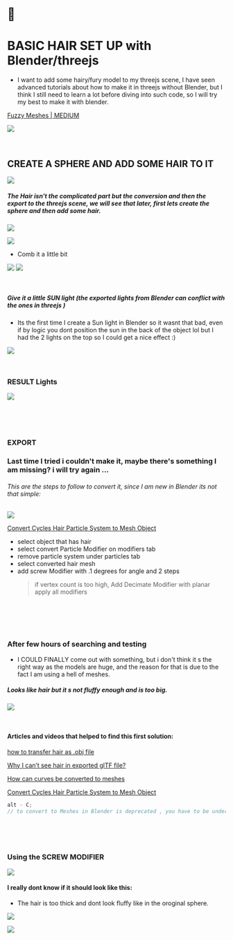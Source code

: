 # 🦄

# BASIC HAIR SET UP with Blender/threejs

- I want to add some hairy/fury model to my threejs scene, I have seen advanced tutorials about how to make it in threejs without Blender, but I think I still need to learn a lot before diving into such code, so I will try my best to make it with blender.

[Fuzzy Meshes | MEDIUM](https://medium.com/@Zadvorsky/fuzzy-meshes-4c7fd3910d6f)

[<img src="./src/img/hairy_medium.gif"/>](https://medium.com/@Zadvorsky/fuzzy-meshes-4c7fd3910d6f)

<br>

## CREATE A SPHERE AND ADD SOME HAIR TO IT

[<img src="./src/img/hair-rendered_nolights.jpg"/>]()

##### The Hair isn't the complicated part but the conversion and then the export to the threejs scene, we will see that later, first lets create the sphere and then add some hair.

[<img src="./src/img/hair-creation1.gif"/>]()

[<img src="./src/img/hair-creation2.gif"/>]()

- Comb it a little bit

[<img src="./src/img/hair-creation3.gif"/>]()
[<img src="./src/img/hair-creation4.gif"/>]()

<br>

##### Give it a little SUN light (the exported lights from Blender can conflict with the ones in threejs )

- Its the first time I create a Sun light in Blender so it wasnt that bad, even if by logic you dont position the sun in the back of the object lol but I had the 2 lights on the top so I could get a nice effect :)

[<img src="./src/img/hair-creation5:sunlight.gif"/>]()

<br>

### RESULT Lights

[<img src="./src/img/hair3.jpg"/>]()

<br>
<br>
<br>

### EXPORT

### Last time I tried i couldn't make it, maybe there's something I am missing? i will try again ...

###### This are the steps to follow to convert it, since I am new in Blender its not that simple:

[<img src="./src/img/picard.gif"/>]()

[Convert Cycles Hair Particle System to Mesh Object ](https://blender.stackexchange.com/questions/2745/convert-cycles-hair-particle-system-to-mesh-object/5255#5255)

- select object that has hair
- select convert Particle Modifier on modifiers tab
- remove particle system under particles tab
- select converted hair mesh
- add screw Modifier with .1 degrees for angle and 2 steps
  > if vertex count is too high, Add Decimate Modifier with planar apply all modifiers

```javascript

```

<br>
<br>
<br>

### After few hours of searching and testing

- I COULD FINALLY come out with something, but i don't think it s the right way as the models are huge, and the reason for that is due to the fact I am using a hell of meshes.

##### Looks like hair but it s not fluffy enough and is too big.

[<img src="./src/img/exporting-hair_no1.gif"/>]()

<br>

#### Articles and videos that helped to find this first solution:

[how to transfer hair as .obj file](https://blender.stackexchange.com/questions/40912/how-to-transfer-hair-as-obj-file)

[Why I can’t see hair in exported glTF file?](https://blenderartists.org/t/why-i-cant-see-hair-in-exported-gltf-file/1213013)

[How can curves be converted to meshes](https://blender.stackexchange.com/questions/2917/how-can-curves-be-converted-to-meshes)

[Convert Cycles Hair Particle System to Mesh Object](https://blender.stackexchange.com/questions/2745/convert-cycles-hair-particle-system-to-mesh-object/5255#5255)

```javascript
alt - C;
// to convert to Meshes in Blender is deprecated , you have to be under Object and convert to Curve to make appear the babel option.
```

<!-- -

https://www.youtube.com/watch?v=M-PFEAKSxHc

#### The steps ...

After you created the fluffy hair in the sphere
- Move the fluffy  -->

<br>
<br>
<br>

### Using the SCREW MODIFIER

[<img src="./src/img/hair3_screw.jpg"/>]()

#### I really dont know if it should look like this:

- The hair is too thick and dont look fluffy like in the oroginal sphere.

[<img src="./src/img/screw_modifier2.jpg"/>]()

[<img src="./src/img/hair_screw2.gif"/>]()
